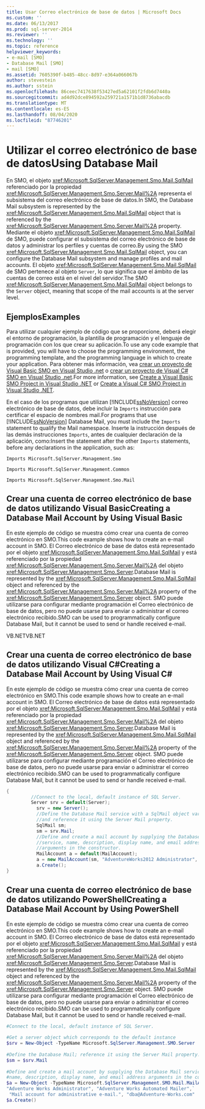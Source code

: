 ```yaml
---
title: Usar Correo electrónico de base de datos | Microsoft Docs
ms.custom: ''
ms.date: 06/13/2017
ms.prod: sql-server-2014
ms.reviewer: ''
ms.technology: ''
ms.topic: reference
helpviewer_keywords:
- e-mail [SMO]
- Database Mail [SMO]
- mail [SMO]
ms.assetid: 7605390f-b485-48cc-8d97-e364a066067b
author: stevestein
ms.author: sstein
ms.openlocfilehash: 86ceec7417638f53427ed5a62101f2fdb6d7440a
ms.sourcegitcommit: ad4d92dce894592a259721a1571b1d8736abacdb
ms.translationtype: MT
ms.contentlocale: es-ES
ms.lasthandoff: 08/04/2020
ms.locfileid: "87746201"
---
```

# <a name="using-database-mail"></a><span data-ttu-id="13609-102">Utilizar el correo electrónico de base de datos</span><span class="sxs-lookup"><span data-stu-id="13609-102">Using Database Mail</span></span>
  <span data-ttu-id="13609-103">En SMO, el objeto <xref:Microsoft.SqlServer.Management.Smo.Mail.SqlMail> referenciado por la propiedad <xref:Microsoft.SqlServer.Management.Smo.Server.Mail%2A> representa el subsistema del correo electrónico de base de datos.</span><span class="sxs-lookup"><span data-stu-id="13609-103">In SMO, the Database Mail subsystem is represented by the <xref:Microsoft.SqlServer.Management.Smo.Mail.SqlMail> object that is referenced by the <xref:Microsoft.SqlServer.Management.Smo.Server.Mail%2A> property.</span></span> <span data-ttu-id="13609-104">Mediante el objeto <xref:Microsoft.SqlServer.Management.Smo.Mail.SqlMail> de SMO, puede configurar el subsistema del correo electrónico de base de datos y administrar los perfiles y cuentas de correo.</span><span class="sxs-lookup"><span data-stu-id="13609-104">By using the SMO <xref:Microsoft.SqlServer.Management.Smo.Mail.SqlMail> object, you can configure the Database Mail subsystem and manage profiles and mail accounts.</span></span> <span data-ttu-id="13609-105">El objeto <xref:Microsoft.SqlServer.Management.Smo.Mail.SqlMail> de SMO pertenece al objeto `Server`, lo que significa que el ámbito de las cuentas de correo está en el nivel del servidor.</span><span class="sxs-lookup"><span data-stu-id="13609-105">The SMO <xref:Microsoft.SqlServer.Management.Smo.Mail.SqlMail> object belongs to the `Server` object, meaning that scope of the mail accounts is at the server level.</span></span>  
  
## <a name="examples"></a><span data-ttu-id="13609-106">Ejemplos</span><span class="sxs-lookup"><span data-stu-id="13609-106">Examples</span></span>  
 <span data-ttu-id="13609-107">Para utilizar cualquier ejemplo de código que se proporcione, deberá elegir el entorno de programación, la plantilla de programación y el lenguaje de programación con los que crear su aplicación.</span><span class="sxs-lookup"><span data-stu-id="13609-107">To use any code example that is provided, you will have to choose the programming environment, the programming template, and the programming language in which to create your application.</span></span> <span data-ttu-id="13609-108">Para obtener más información, vea [crear un proyecto de Visual Basic SMO en Visual Studio .net](../../../database-engine/dev-guide/create-a-visual-basic-smo-project-in-visual-studio-net.md) o [crear un proyecto de Visual C&#35; SMO en Visual Studio .net](../how-to-create-a-visual-csharp-smo-project-in-visual-studio-net.md).</span><span class="sxs-lookup"><span data-stu-id="13609-108">For more information, see [Create a Visual Basic SMO Project in Visual Studio .NET](../../../database-engine/dev-guide/create-a-visual-basic-smo-project-in-visual-studio-net.md) or [Create a Visual C&#35; SMO Project in Visual Studio .NET](../how-to-create-a-visual-csharp-smo-project-in-visual-studio-net.md).</span></span>  
  
 <span data-ttu-id="13609-109">En el caso de los programas que utilizan [!INCLUDE[ssNoVersion](../../../includes/ssnoversion-md.md)] correo electrónico de base de datos, debe incluir la `Imports` instrucción para certificar el espacio de nombres mail.</span><span class="sxs-lookup"><span data-stu-id="13609-109">For programs that use [!INCLUDE[ssNoVersion](../../../includes/ssnoversion-md.md)] Database Mail, you must include the `Imports` statement to qualify the Mail namespace.</span></span> <span data-ttu-id="13609-110">Inserte la instrucción después de las demás instrucciones `Imports`, antes de cualquier declaración de la aplicación, como:</span><span class="sxs-lookup"><span data-stu-id="13609-110">Insert the statement after the other `Imports` statements, before any declarations in the application, such as:</span></span>  
  
 `Imports Microsoft.SqlServer.Management.Smo`  
  
 `Imports Microsoft.SqlServer.Management.Common`  
  
 `Imports Microsoft.SqlServer.Management.Smo.Mail`  
  
## <a name="creating-a-database-mail-account-by-using-visual-basic"></a><span data-ttu-id="13609-111">Crear una cuenta de correo electrónico de base de datos utilizando Visual Basic</span><span class="sxs-lookup"><span data-stu-id="13609-111">Creating a Database Mail Account by Using Visual Basic</span></span>  
 <span data-ttu-id="13609-112">En este ejemplo de código se muestra cómo crear una cuenta de correo electrónico en SMO.</span><span class="sxs-lookup"><span data-stu-id="13609-112">This code example shows how to create an e-mail account in SMO.</span></span> <span data-ttu-id="13609-113">El Correo electrónico de base de datos está representado por el objeto <xref:Microsoft.SqlServer.Management.Smo.Mail.SqlMail> y está referenciado por la propiedad <xref:Microsoft.SqlServer.Management.Smo.Server.Mail%2A> del objeto <xref:Microsoft.SqlServer.Management.Smo.Server>.</span><span class="sxs-lookup"><span data-stu-id="13609-113">Database Mail is represented by the <xref:Microsoft.SqlServer.Management.Smo.Mail.SqlMail> object and referenced by the <xref:Microsoft.SqlServer.Management.Smo.Server.Mail%2A> property of the <xref:Microsoft.SqlServer.Management.Smo.Server> object.</span></span> <span data-ttu-id="13609-114">SMO puede utilizarse para configurar mediante programación el Correo electrónico de base de datos, pero no puede usarse para enviar o administrar el correo electrónico recibido.</span><span class="sxs-lookup"><span data-stu-id="13609-114">SMO can be used to programmatically configure Database Mail, but it cannot be used to send or handle received e-mail.</span></span>  
  
 <span data-ttu-id="13609-115">VB.NET</span><span class="sxs-lookup"><span data-stu-id="13609-115">VB.NET</span></span>  
  
<!-- TODO: review snippet reference  [!CODE [SMO How to#SMO_VBMail1](SMO How to#SMO_VBMail1)]  -->  
  
## <a name="creating-a-database-mail-account-by-using-visual-c"></a><span data-ttu-id="13609-116">Crear una cuenta de correo electrónico de base de datos utilizando Visual C#</span><span class="sxs-lookup"><span data-stu-id="13609-116">Creating a Database Mail Account by Using Visual C#</span></span>  
 <span data-ttu-id="13609-117">En este ejemplo de código se muestra cómo crear una cuenta de correo electrónico en SMO.</span><span class="sxs-lookup"><span data-stu-id="13609-117">This code example shows how to create an e-mail account in SMO.</span></span> <span data-ttu-id="13609-118">El Correo electrónico de base de datos está representado por el objeto <xref:Microsoft.SqlServer.Management.Smo.Mail.SqlMail> y está referenciado por la propiedad <xref:Microsoft.SqlServer.Management.Smo.Server.Mail%2A> del objeto <xref:Microsoft.SqlServer.Management.Smo.Server>.</span><span class="sxs-lookup"><span data-stu-id="13609-118">Database Mail is represented by the <xref:Microsoft.SqlServer.Management.Smo.Mail.SqlMail> object and referenced by the <xref:Microsoft.SqlServer.Management.Smo.Server.Mail%2A> property of the <xref:Microsoft.SqlServer.Management.Smo.Server> object.</span></span> <span data-ttu-id="13609-119">SMO puede utilizarse para configurar mediante programación el Correo electrónico de base de datos, pero no puede usarse para enviar o administrar el correo electrónico recibido.</span><span class="sxs-lookup"><span data-stu-id="13609-119">SMO can be used to programmatically configure Database Mail, but it cannot be used to send or handle received e-mail.</span></span>  
  
```csharp  
{  
         //Connect to the local, default instance of SQL Server.  
         Server srv = default(Server);   
           srv = new Server();   
           //Define the Database Mail service with a SqlMail object variable   
           //and reference it using the Server Mail property.   
           SqlMail sm;   
           sm = srv.Mail;   
           //Define and create a mail account by supplying the Database Mail  
           //service, name, description, display name, and email address  
           //arguments in the constructor.   
           MailAccount a = default(MailAccount);   
           a = new MailAccount(sm, "AdventureWorks2012 Administrator", "AdventureWorks2012 Automated Mailer", "Mail account for administrative e-mail.", "dba@Adventure-Works.com");   
           a.Create();    
}  
```  
  
## <a name="creating-a-database-mail-account-by-using-powershell"></a><span data-ttu-id="13609-120">Crear una cuenta de correo electrónico de base de datos utilizando PowerShell</span><span class="sxs-lookup"><span data-stu-id="13609-120">Creating a Database Mail Account by Using PowerShell</span></span>  
 <span data-ttu-id="13609-121">En este ejemplo de código se muestra cómo crear una cuenta de correo electrónico en SMO.</span><span class="sxs-lookup"><span data-stu-id="13609-121">This code example shows how to create an e-mail account in SMO.</span></span> <span data-ttu-id="13609-122">El Correo electrónico de base de datos está representado por el objeto <xref:Microsoft.SqlServer.Management.Smo.Mail.SqlMail> y está referenciado por la propiedad <xref:Microsoft.SqlServer.Management.Smo.Server.Mail%2A> del objeto <xref:Microsoft.SqlServer.Management.Smo.Server>.</span><span class="sxs-lookup"><span data-stu-id="13609-122">Database Mail is represented by the <xref:Microsoft.SqlServer.Management.Smo.Mail.SqlMail> object and referenced by the <xref:Microsoft.SqlServer.Management.Smo.Server.Mail%2A> property of the <xref:Microsoft.SqlServer.Management.Smo.Server> object.</span></span> <span data-ttu-id="13609-123">SMO puede utilizarse para configurar mediante programación el Correo electrónico de base de datos, pero no puede usarse para enviar o administrar el correo electrónico recibido.</span><span class="sxs-lookup"><span data-stu-id="13609-123">SMO can be used to programmatically configure Database Mail, but it cannot be used to send or handle received e-mail.</span></span>
  
```powershell  
#Connect to the local, default instance of SQL Server.  
  
#Get a server object which corresponds to the default instance  
$srv = New-Object -TypeName Microsoft.SqlServer.Management.SMO.Server  
  
#Define the Database Mail; reference it using the Server Mail property.  
$sm = $srv.Mail  
  
#Define and create a mail account by supplying the Database Mail service,  
#name, description, display name, and email address arguments in the constructor.  
$a = New-Object -TypeName Microsoft.SqlServer.Management.SMO.Mail.MailAccount -ArgumentList $sm, `  
"Adventure Works Administrator", "Adventure Works Automated Mailer",`  
 "Mail account for administrative e-mail.", "dba@Adventure-Works.com"  
$a.Create()  
```  
